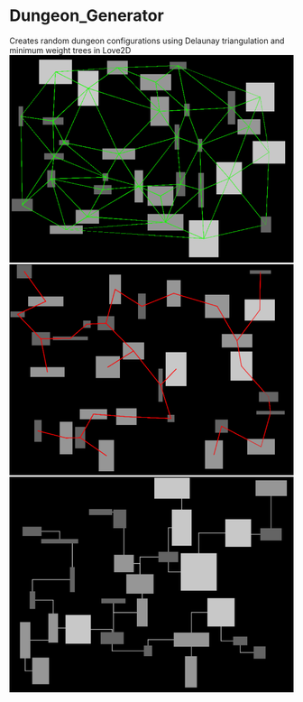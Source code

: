 # Dungeon_Generator
Creates random dungeon configurations using Delaunay triangulation and minimum weight trees in Love2D
![Triangle](https://github.com/AndersSundheim/Dungeon_Generator/blob/master/Pictures/Triangulation.png "Delaunay Triangulation")
![Tree](https://github.com/AndersSundheim/Dungeon_Generator/blob/master/Pictures/Tree.png "Minimum Weight Tree")
![Final](https://github.com/AndersSundheim/Dungeon_Generator/blob/master/Pictures/Final.png "Final Map")